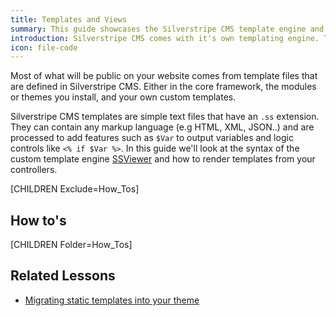 ```yaml
---
title: Templates and Views
summary: This guide showcases the Silverstripe CMS template engine and learn how to build your own themes.
introduction: Silverstripe CMS comes with it's own templating engine. This guide walks you through the features of the template engine, how to create custom templates and ways to customise your data output.
icon: file-code
---
```


Most of what will be public on your website comes from template files that are defined in Silverstripe CMS. Either in the
core framework, the modules or themes you install, and your own custom templates. 

Silverstripe CMS templates are simple text files that have an `.ss` extension. They can contain any markup language (e.g HTML, 
XML, JSON..) and are processed to add features such as `$Var` to output variables and logic controls like 
`<% if $Var %>`. In this guide we'll look at the syntax of the custom template engine [SSViewer](api:SilverStripe\View\SSViewer) and how to render
templates from your controllers.

[CHILDREN Exclude=How_Tos]

## How to's

[CHILDREN Folder=How_Tos]

## Related Lessons
* [Migrating static templates into your theme](https://www.silverstripe.org/learn/lessons/v4/migrating-static-templates-into-your-theme-1)
